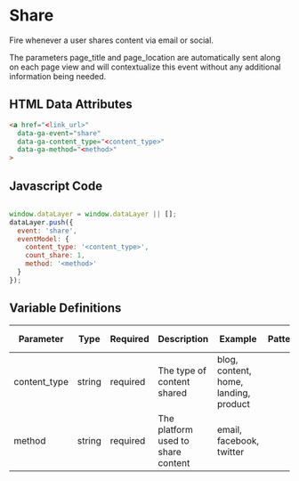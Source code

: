 # Share

Fire whenever a user shares content via email or social. 

The parameters page_title and page_location are automatically sent along on each page view and will contextualize this event without any additional information being needed.

## HTML Data Attributes

```html
<a href="<link_url>"
  data-ga-event="share"
  data-ga-content_type="<content_type>"
  data-ga-method="<method>"
>
```

## Javascript Code

```js

window.dataLayer = window.dataLayer || [];
dataLayer.push({
  event: 'share',
  eventModel: {
    content_type: '<content_type>',
    count_share: 1,
    method: '<method>'
  }
});
```

## Variable Definitions

|Parameter|Type|Required|Description|Example|Pattern|Min Length|Max Length|
| --- | --- | --- | --- | --- | --- | --- | --- |
|content_type|string|required|The type of content shared|blog, content, home, landing, product|
|method|string|required|The platform used to share content|email, facebook, twitter|